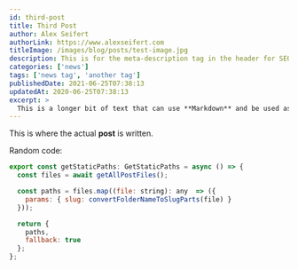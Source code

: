 ```yaml
---
id: third-post
title: Third Post
author: Alex Seifert
authorLink: https://www.alexseifert.com
titleImage: /images/blog/posts/test-image.jpg
description: This is for the meta-description tag in the header for SEO.
categories: ['news']
tags: ['news tag', 'another tag']
publishedDate: 2021-06-25T07:38:13
updatedAt: 2020-06-25T07:38:13
excerpt: >
  This is a longer bit of text that can use **Markdown** and be used as an excerpt to be shown on other pages.
---
```


This is where the actual **post** is written.

Random code:

```js
export const getStaticPaths: GetStaticPaths = async () => {
  const files = await getAllPostFiles();

  const paths = files.map((file: string): any  => ({
    params: { slug: convertFolderNameToSlugParts(file) }
  }));

  return {
    paths,
    fallback: true
  };
};
```
